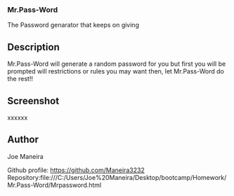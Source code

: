 ### Mr.Pass-Word
The Password genarator that keeps on giving 



## Description
Mr.Pass-Word will generate a random password for you but first you will be prompted will restrictions or rules you may want then, let Mr.Pass-Word do the rest!!


## Screenshot
xxxxxx


## Author 

Joe Maneira 

Github profile: https://github.com/Maneira3232
Repository:file:///C:/Users/Joe%20Maneira/Desktop/bootcamp/Homework/Mr.Pass-Word/Mrpassword.html
